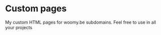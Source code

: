 # Custom pages

My custom HTML pages for woomy.be subdomains. Feel free to use in all your projects

